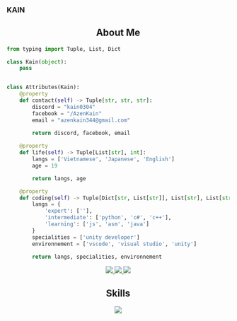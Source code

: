 ### KAIN

<!--
**AzenKain/AzenKain** is a ✨ _special_ ✨ repository because its `README.md` (this file) appears on your GitHub profile.

Here are some ideas to get you started:

- 🔭 I’m currently working on ...
- 🌱 I’m currently learning ...
- 👯 I’m looking to collaborate on ...
- 🤔 I’m looking for help with ...
- 💬 Ask me about ...
- 📫 How to reach me: ...
- 😄 Pronouns: ...
- ⚡ Fun fact: ...
-->


<!-- <p align="center">
    <img alt="" src=https://img.shields.io/github/stars/AzenKain?style=for-the-badge&?affiliations=OWNER%2CCOLLABORATOR />
    <img alt="" src=https://komarev.com/ghpvc/?username=AzenKain&style=for-the-badge />
</p> -->


<h2 align="center">About Me </h2>

```python
from typing import Tuple, List, Dict

class Kain(object):
    pass


class Attributes(Kain):
    @property
    def contact(self) -> Tuple[str, str, str]:
        discord = "kain0304"
        facebook = "/AzenKain"
        email = "azenkain344@gmail.com"
        
        return discord, facebook, email

    @property
    def life(self) -> Tuple[List[str], int]:
        langs = ['Vietnamese', 'Japanese', 'English']
        age = 19

        return langs, age

    @property
    def coding(self) -> Tuple[Dict[str, List[str]], List[str], List[str]]:
        langs = {
            'expert': [''],
            'intermediate': ['python', 'c#', 'c++'],
            'learning': ['js', 'asm', 'java']
        }
        specialities = ['unity developer']
        environnement = ['vscode', 'visual studio', 'unity']

        return langs, specialities, environnement
```

<p align="center">
  <a href="https://raw.githubusercontent.com">
      <img src="https://raw.githubusercontent.com/Kain344/cf-stats/main/output/max_rating.svg"/>
      <img src="https://raw.githubusercontent.com/Kain344/cf-stats/main/output/rating.svg"/>
      <img src="https://raw.githubusercontent.com/Kain344/cf-stats/main/output/light_card.svg#gh-dark-mode-only"/>
  </a>
</p>

<h2 align="center">Skills </h2>

<p align="center">
  <a href="https://skillicons.dev">
    <img src="https://skillicons.dev/icons?i=python,vscode,visualstudio,unity,c,cs,cpp,js,css,html"/>
  </a>
</p>

<p href="https://discord.gg/onlp" align="center">
    <img alt="" src="https://github-readme-stats.vercel.app/api?username=AzenKain&theme=tokyonight&show_icons=true"/>
</p>

<p href="https://discord.gg/onlp" align="center">
    <img alt="" src=https://lanyard.cnrad.dev/api/808374493109157909/>
</p>

